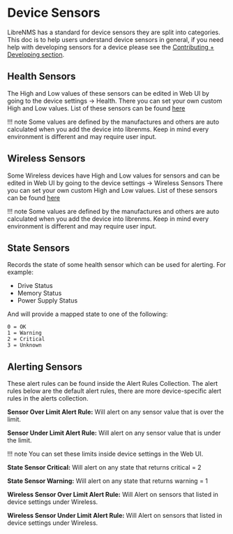 # Device Sensors

LibreNMS has a standard for device sensors they are split into
categories. This doc is to help users understand device sensors in
general, if you need help with developing sensors for a device please
see the [Contributing + Developing section](../Developing/os/Health-Information.md).

## Health Sensors

The High and Low values of these sensors can be edited in Web UI by
going to the device settings -> Health. There you can set your own
custom High and Low values. List of these sensors can be found
[here](../Developing/os/Health-Information.md)

!!! note
    Some values are defined by the manufactures and others are
    auto calculated when you add the device into librenms. Keep in mind
    every environment is different and may require user input.

## Wireless Sensors

Some Wireless devices have High and Low values for sensors and can be
edited in Web UI by going to the device settings -> Wireless Sensors
There you can set your own custom High and Low values. List of these
sensors can be found [here](../Developing/os/Wireless-Sensors.md)

!!! note
    Some values are defined by the manufactures and others are
    auto calculated when you add the device into librenms. Keep in mind
    every environment is different and may require user input.

## State Sensors

Records the state of some health sensor which can be used for alerting. For example:

- Drive Status
- Memory Status
- Power Supply Status

And will provide a mapped state to one of the following:

```
0 = OK
1 = Warning
2 = Critical
3 = Unknown
```

## Alerting Sensors

These alert rules can be found inside the Alert Rules Collection. The
alert rules below are the default alert rules, there are more
device-specific alert rules in the alerts collection.

**Sensor Over Limit Alert Rule:**  Will alert on any sensor value that
is over the limit.

**Sensor Under Limit Alert Rule:** Will alert on any sensor value that
is under the limit.

!!! note
    You can set these limits inside device settings in the Web UI.

**State Sensor Critical:** Will alert on any state that returns critical = 2

**State Sensor Warning:** Will alert on any state that returns warning = 1

**Wireless Sensor Over Limit Alert Rule:** Will Alert on sensors that
listed in device settings under Wireless.

**Wireless Sensor Under Limit Alert Rule:** Will Alert on sensors that
listed in device settings under Wireless.
